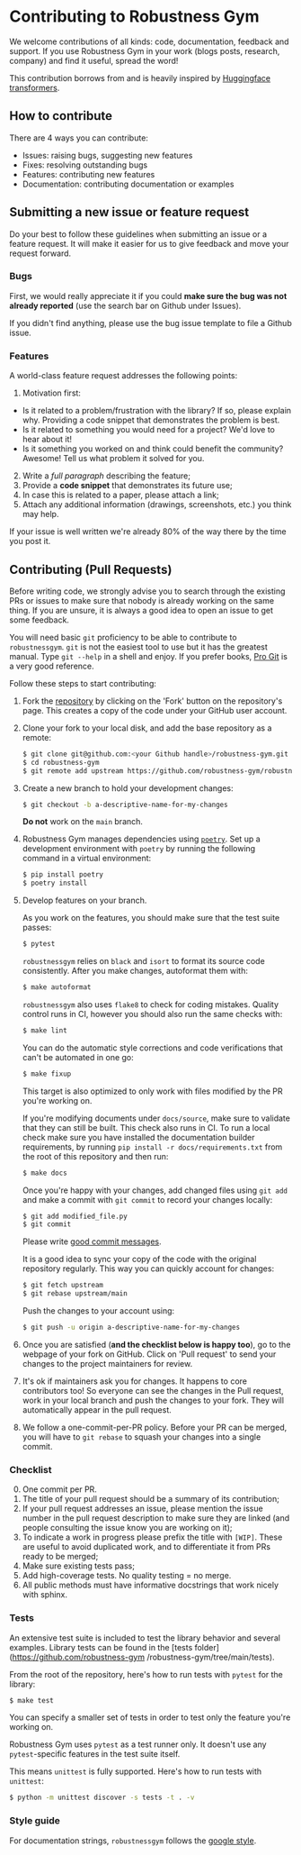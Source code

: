 # Contributing to Robustness Gym

We welcome contributions of all kinds: code, documentation, feedback and support. If
 you use Robustness Gym in your work (blogs posts, research, company) and find it
  useful, spread the word!  
  
This contribution borrows from and is heavily inspired by [Huggingface transformers](https://github.com/huggingface/transformers). 

## How to contribute

There are 4 ways you can contribute:
* Issues: raising bugs, suggesting new features
* Fixes: resolving outstanding bugs
* Features: contributing new features
* Documentation: contributing documentation or examples

## Submitting a new issue or feature request

Do your best to follow these guidelines when submitting an issue or a feature
request. It will make it easier for us to give feedback and move your request forward.

### Bugs

First, we would really appreciate it if you could **make sure the bug was not
already reported** (use the search bar on Github under Issues).

If you didn't find anything, please use the bug issue template to file a Github issue.  


### Features

A world-class feature request addresses the following points:

1. Motivation first:
  * Is it related to a problem/frustration with the library? If so, please explain
    why. Providing a code snippet that demonstrates the problem is best.
  * Is it related to something you would need for a project? We'd love to hear
    about it!
  * Is it something you worked on and think could benefit the community?
    Awesome! Tell us what problem it solved for you.
2. Write a *full paragraph* describing the feature;
3. Provide a **code snippet** that demonstrates its future use;
4. In case this is related to a paper, please attach a link;
5. Attach any additional information (drawings, screenshots, etc.) you think may help.

If your issue is well written we're already 80% of the way there by the time you
post it.

## Contributing (Pull Requests)

Before writing code, we strongly advise you to search through the existing PRs or
issues to make sure that nobody is already working on the same thing. If you are
unsure, it is always a good idea to open an issue to get some feedback.

You will need basic `git` proficiency to be able to contribute to
`robustnessgym`. `git` is not the easiest tool to use but it has the greatest
manual. Type `git --help` in a shell and enjoy. If you prefer books, [Pro
Git](https://git-scm.com/book/en/v2) is a very good reference.

Follow these steps to start contributing:

1. Fork the [repository](https://github.com/robustness-gym/robustness-gym) by
   clicking on the 'Fork' button on the repository's page. 
   This creates a copy of the code under your GitHub user account.

2. Clone your fork to your local disk, and add the base repository as a remote:

   ```bash
   $ git clone git@github.com:<your Github handle>/robustness-gym.git
   $ cd robustness-gym
   $ git remote add upstream https://github.com/robustness-gym/robustness-gym.git
   ```

3. Create a new branch to hold your development changes:

   ```bash
   $ git checkout -b a-descriptive-name-for-my-changes
   ```

   **Do not** work on the `main` branch.

4. Robustness Gym manages dependencies using [`poetry`](https://python-poetry.org). 
Set up a development environment with `poetry` by running the following command in
 a virtual environment:

   ```bash
   $ pip install poetry
   $ poetry install
   ```

5. Develop features on your branch.

   As you work on the features, you should make sure that the test suite
   passes:

   ```bash
   $ pytest
   ```

   `robustnessgym` relies on `black` and `isort` to format its source code
   consistently. After you make changes, autoformat them with:

   ```bash
   $ make autoformat
   ```

   `robustnessgym` also uses `flake8` to check for coding mistakes. Quality control
    runs in CI, however you should also run the same checks with:

   ```bash
   $ make lint
   ```
   You can do the automatic style corrections and code verifications that can't be automated in one go:

   ```bash
   $ make fixup
   ```

   This target is also optimized to only work with files modified by the PR you're working on.

   If you're modifying documents under `docs/source`, make sure to validate that
   they can still be built. This check also runs in CI. To run a local check
   make sure you have installed the documentation builder requirements, by
   running `pip install -r docs/requirements.txt` from the root of this repository
   and then run:

   ```bash
   $ make docs
   ```

   Once you're happy with your changes, add changed files using `git add` and
   make a commit with `git commit` to record your changes locally:

   ```bash
   $ git add modified_file.py
   $ git commit
   ```

   Please write [good commit messages](https://chris.beams.io/posts/git-commit/).

   It is a good idea to sync your copy of the code with the original
   repository regularly. This way you can quickly account for changes:

   ```bash
   $ git fetch upstream
   $ git rebase upstream/main
   ```

   Push the changes to your account using:

   ```bash
   $ git push -u origin a-descriptive-name-for-my-changes
   ```

6. Once you are satisfied (**and the checklist below is happy too**), go to the
   webpage of your fork on GitHub. Click on 'Pull request' to send your changes
   to the project maintainers for review.

7. It's ok if maintainers ask you for changes. It happens to core contributors
   too! So everyone can see the changes in the Pull request, work in your local
   branch and push the changes to your fork. They will automatically appear in
   the pull request.
   
8. We follow a one-commit-per-PR policy. Before your PR can be merged, you will have to
 `git rebase` to squash your changes into a single commit.

### Checklist

0. One commit per PR.
1. The title of your pull request should be a summary of its contribution;
2. If your pull request addresses an issue, please mention the issue number in
   the pull request description to make sure they are linked (and people
   consulting the issue know you are working on it);
3. To indicate a work in progress please prefix the title with `[WIP]`. These
   are useful to avoid duplicated work, and to differentiate it from PRs ready
   to be merged;
4. Make sure existing tests pass;
5. Add high-coverage tests. No quality testing = no merge.
6. All public methods must have informative docstrings that work nicely with sphinx.


### Tests

An extensive test suite is included to test the library behavior and several examples. 
Library tests can be found in the [tests folder](https://github.com/robustness-gym
/robustness-gym/tree/main/tests).

From the root of the
repository, here's how to run tests with `pytest` for the library:

```bash
$ make test
```

You can specify a smaller set of tests in order to test only the feature
you're working on.

Robustness Gym uses `pytest` as a test runner only. It doesn't use any
`pytest`-specific features in the test suite itself.

This means `unittest` is fully supported. Here's how to run tests with
`unittest`:

```bash
$ python -m unittest discover -s tests -t . -v
```


### Style guide

For documentation strings, `robustnessgym` follows the 
[google style](https://google.github.io/styleguide/pyguide.html).